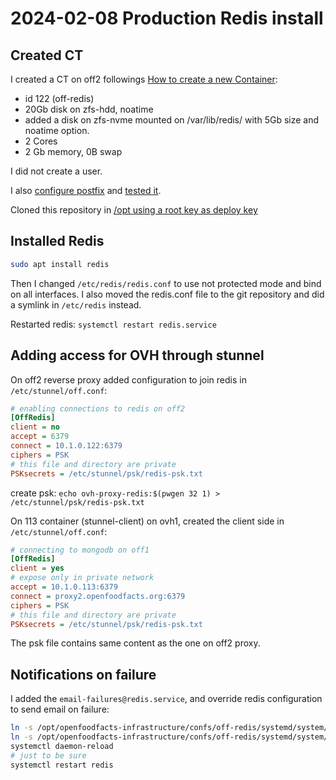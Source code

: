 # 2024-02-08 Production Redis install

## Created CT

I created a CT on off2 followings [How to create a new Container](../proxmox.md#how-to-create-a-new-container):
* id 122 (off-redis)
* 20Gb disk on zfs-hdd, noatime
* added a disk on zfs-nvme mounted on /var/lib/redis/ with 5Gb size and noatime option.
* 2 Cores
* 2 Gb memory, 0B swap

I did not create a user.

I also [configure postfix](../mail.md#postfix-configuration) and [tested it](../mail#testing-that-the-gateway-is-well-configured).

Cloned this repository in [/opt using a root key as deploy key](../how-to-have-server-config-in-git.md)

## Installed Redis

```bash
sudo apt install redis
```

Then I changed `/etc/redis/redis.conf` to use not protected mode and bind on all interfaces.
I also moved the redis.conf file to the git repository and did a symlink in `/etc/redis` instead.

Restarted redis: `systemctl restart redis.service`

## Adding access for OVH through stunnel

On off2 reverse proxy added configuration to join redis in `/etc/stunnel/off.conf`:
```ini
# enabling connections to redis on off2
[OffRedis]
client = no
accept = 6379
connect = 10.1.0.122:6379
ciphers = PSK
# this file and directory are private
PSKsecrets = /etc/stunnel/psk/redis-psk.txt
```

create psk: `echo ovh-proxy-redis:$(pwgen 32 1) > /etc/stunnel/psk/redis-psk.txt`

On 113 container (stunnel-client) on ovh1, created the client side in `/etc/stunnel/off.conf`:
```ini
# connecting to mongodb on off1
[OffRedis]
client = yes
# expose only in private network
accept = 10.1.0.113:6379
connect = proxy2.openfoodfacts.org:6379
ciphers = PSK
# this file and directory are private
PSKsecrets = /etc/stunnel/psk/redis-psk.txt
```
The psk file contains same content as the one on off2 proxy.


## Notifications on failure

I added the `email-failures@redis.service`, and override redis configuration to send email on failure:

```bash
ln -s /opt/openfoodfacts-infrastructure/confs/off-redis/systemd/system/email-failures\@.service /etc/systemd/system/
ln -s /opt/openfoodfacts-infrastructure/confs/off-redis/systemd/system/redis.service.d/ /etc/systemd/system/
systemctl daemon-reload
# just to be sure
systemctl restart redis
```





